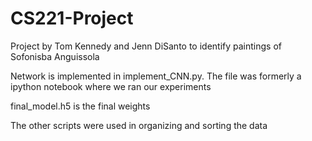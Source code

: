 # CS221-Project
Project by Tom Kennedy and Jenn DiSanto to identify paintings of Sofonisba Anguissola

Network is implemented in implement_CNN.py. The file was formerly a ipython notebook where we ran our experiments

final_model.h5 is the final weights

The other scripts were used in organizing and sorting the data
